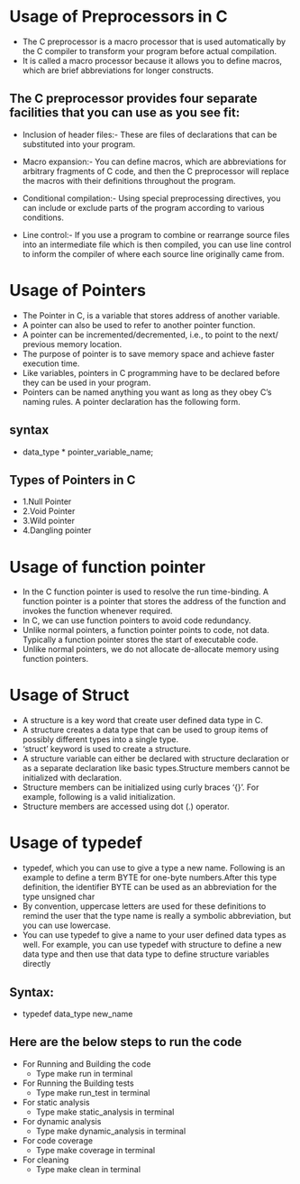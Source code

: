 # Usage of Preprocessors in C

* The C preprocessor is a macro processor that is used automatically by the C compiler to transform your program before actual compilation.
*  It is called a macro processor because it allows you to define macros, which are brief abbreviations for longer constructs.

 ## The C preprocessor provides four separate facilities that you can use as you see fit:

* Inclusion of header files:- These are files of declarations that can be substituted into your program.

* Macro expansion:- You can define macros, which are abbreviations for arbitrary fragments of C code, and then the C preprocessor will replace the macros with their definitions                     throughout the program.

* Conditional compilation:- Using special preprocessing directives, you can include or exclude parts of the program according to various conditions.

* Line control:- If you use a program to combine or rearrange source files into an intermediate file which is then compiled, you can use line control to inform the compiler of                     where each source line originally came from.



# Usage of Pointers

* The Pointer in C, is a variable that stores address of another variable.
* A pointer can also be used to refer to another pointer function.
* A pointer can be incremented/decremented, i.e., to point to the next/ previous memory location.
* The purpose of pointer is to save memory space and achieve faster execution time.
* Like variables, pointers in C programming have to be declared before they can be used in your program.
* Pointers can be named anything you want as long as they obey C’s naming rules. A pointer declaration has the following form.

 ## syntax
   * data_type * pointer_variable_name;

## Types of Pointers in C
* 1.Null Pointer
* 2.Void Pointer
* 3.Wild pointer
* 4.Dangling pointer


# Usage of function pointer

* In the C function pointer is used to resolve the run time-binding. A function pointer is a pointer that stores the address of the function and invokes the function whenever required.
* In C, we can use function pointers to avoid code redundancy.
* Unlike normal pointers, a function pointer points to code, not data. Typically a function pointer stores the start of executable code.
* Unlike normal pointers, we do not allocate de-allocate memory using function pointers.


# Usage of Struct

* A structure is a key word that create user defined data type in C.
* A structure creates a data type that can be used to group items of possibly different types into a single type.
* ‘struct’ keyword is used to create a structure. 
* A structure variable can either be declared with structure declaration or as a separate declaration like basic types.Structure members cannot be initialized with declaration. 
* Structure members can be initialized using curly braces ‘{}’. For example, following is a valid initialization. 
* Structure members are accessed using dot (.) operator.


# Usage of typedef

* typedef, which you can use to give a type a new name. Following is an example to define a term BYTE for one-byte numbers.After this type definition, the identifier BYTE can be used as an abbreviation for the type unsigned char
* By convention, uppercase letters are used for these definitions to remind the user that the type name is really a symbolic abbreviation, but you can use lowercase.
* You can use typedef to give a name to your user defined data types as well. For example, you can use typedef with structure to define a new data type and then use that data type to define structure variables directly

## Syntax:
* typedef data_type new_name


## Here are the below steps to run the code
 
 * For Running and Building the code
   * Type make run in terminal
 * For Running the Building tests
   * Type make run_test in terminal
 * For static analysis
   * Type make static_analysis in terminal
 * For dynamic analysis
   * Type make dynamic_analysis in terminal
 * For code coverage
   * Type make coverage in terminal
 * For cleaning
   * Type make clean in terminal
